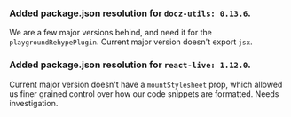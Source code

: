 ### Added package.json resolution for `docz-utils: 0.13.6`.

We are a few major versions behind, and need it for the `playgroundRehypePlugin`. Current major version doesn't export `jsx`.

### Added package.json resolution for `react-live: 1.12.0`.

Current major version doesn't have a `mountStylesheet` prop, which allowed us finer grained control over how our code snippets are formatted. Needs investigation.
